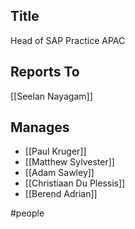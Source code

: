 ## Title
Head of SAP Practice APAC

## Reports To
[[Seelan Nayagam]]

## Manages
- [[Paul Kruger]]
- [[Matthew Sylvester]]
- [[Adam Sawley]]
- [[Christiaan Du Plessis]]
- [[Berend Adrian]]


#people 